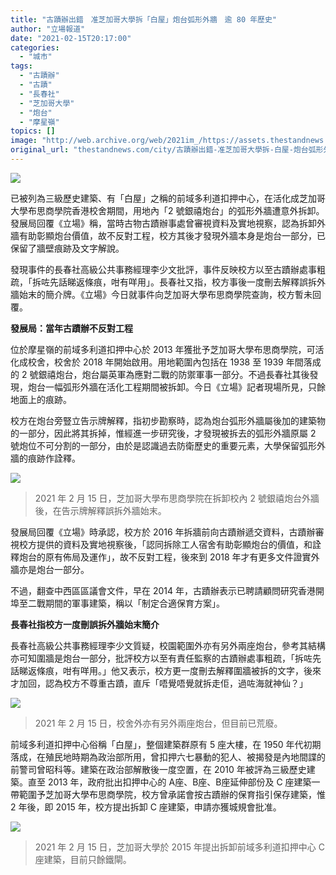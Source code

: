 ```yaml
---
title: "古蹟辦出錯　准芝加哥大學拆「白屋」炮台弧形外牆　逾 80 年歷史"
author: "立場報道"
date: "2021-02-15T20:17:00"
categories:
  - "城市"
tags:
  - "古蹟辦"
  - "古蹟"
  - "長春社"
  - "芝加哥大學"
  - "炮台"
  - "摩星嶺"
topics: []
image: "http://web.archive.org/web/2021im_/https://assets.thestandnews.com/media/photos/cheung-14_4oD2h_uE2Q9s6.png"
original_url: "thestandnews.com/city/古蹟辦出錯-准芝加哥大學拆-白屋-炮台弧形外牆-逾-80-年歷史"
---
```

![](http://web.archive.org/web/2021im_/https://assets.thestandnews.com/media/photos/cheung-14_4oD2h_uE2Q9s6.png)

已被列為三級歷史建築、有「白屋」之稱的前域多利道扣押中心，在活化成芝加哥大學布思商學院香港校舍期間，用地內「2 號銀禧炮台」的弧形外牆遭意外拆卸。發展局回覆《立場》稱，當時古物古蹟辦事處曾審視資料及實地視察，認為拆卸外牆有助彰顯炮台價值，故不反對工程，校方其後才發現外牆本身是炮台一部分，已保留了牆壁痕跡及文字解說。

發現事件的長春社高級公共事務經理李少文批評，事件反映校方以至古蹟辦處事粗疏，「拆咗先話睇返條痕，咁有咩用」。長春社又指，校方事後一度刪去解釋誤拆外牆始末的簡介牌。《立場》今日就事件向芝加哥大學布思商學院查詢，校方暫未回覆。

**發展局：當年古蹟辦不反對工程**

位於摩星嶺的前域多利道扣押中心於 2013 年獲批予芝加哥大學布思商學院，可活化成校舍，校舍於 2018 年開始啟用。用地範圍內包括在 1938 至 1939 年間落成的 2 號銀禧炮台，炮台屬英軍為應對二戰的防禦軍事一部分。不過長春社其後發現，炮台一幅弧形外牆在活化工程期間被拆卸。今日《立場》記者現場所見，只餘地面上的痕跡。

校方在炮台旁豎立告示牌解釋，指初步勘察時，認為炮台弧形外牆屬後加的建築物的一部分，因此將其拆掉，惟經進一步研究後，才發現被拆去的弧形外牆原屬 2 號炮位不可分割的一部分，由於是認識過去防衛歷史的重要元素，大學保留弧形外牆的痕跡作詮釋。

![](http://web.archive.org/web/2021im_/https://assets.thestandnews.com/media/photos/150543380_10165416210310019_2759405129633272625_o_qWKrK_Tjct6Dn.jpg)
> 2021 年 2 月 15 日，芝加哥大學布思商學院在拆卸校內 2 號銀禧炮台外牆後，在告示牌解釋誤拆外牆始末。

發展局回覆《立場》時承認，校方於 2016 年拆牆前向古蹟辦遞交資料，古蹟辦審視校方提供的資料及實地視察後，「認同拆除工人宿舍有助彰顯炮台的價值，和詮釋炮台的原有佈局及運作」，故不反對工程，後來到 2018 年才有更多文件證實外牆亦是炮台一部分。

不過，翻查中西區區議會文件，早在 2014 年，古蹟辦表示已聘請顧問研究香港開埠至二戰期間的軍事建築，稱以「制定合適保育方案」。

**長春社指校方一度刪誤拆外牆始末簡介**

長春社高級公共事務經理李少文質疑，校園範圍外亦有另外兩座炮台，參考其結構亦可知圍牆是炮台一部分，批評校方以至有責任監察的古蹟辦處事粗疏，「拆咗先話睇返條痕，咁有咩用。」他又表示，校方更一度刪去解釋圍牆被拆的文字，後來才加回，認為校方不尊重古蹟，直斥「唔覺唔覺就拆走佢，過咗海就神仙？」

![](http://web.archive.org/web/2021im_/https://assets.thestandnews.com/media/photos/150434492_10165416211985019_45425038520808270_o_ak3HU_ZINyLEy.jpg)
> 2021 年 2 月 15 日，校舍外亦有另外兩座炮台，但目前已荒廢。

前域多利道扣押中心俗稱「白屋」，整個建築群原有 5 座大樓，在 1950 年代初期落成，在殖民地時期為政治部所用，曾扣押六七暴動的犯人、被揭發是內地間諜的前警司曾昭科等。建築在政治部解散後一度空置，在 2010 年被評為三級歷史建築。直至 2013 年，政府批出扣押中心的 A座、B座、B座延伸部份及 C 座建築一帶範圍予芝加哥大學布思商學院，校方曾承諾會按古蹟辦的保育指引保存建築，惟 2 年後，即 2015 年，校方提出拆卸 C 座建築，申請亦獲城規會批准。

![](http://web.archive.org/web/2021im_/https://assets.thestandnews.com/media/photos/149790295_10165416213255019_3498254139081856851_o_F6wgC_Cvh0EoJ.jpg)
> 2021 年 2 月 15 日，芝加哥大學於 2015 年提出拆卸前域多利道扣押中心 C 座建築，目前只餘鐵閘。